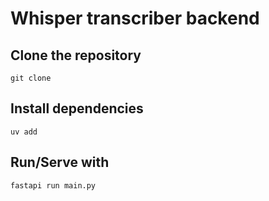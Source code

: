 # Whisper transcriber backend

## Clone the repository

`git clone `

## Install dependencies

`uv add `

## Run/Serve with

`fastapi run main.py`
